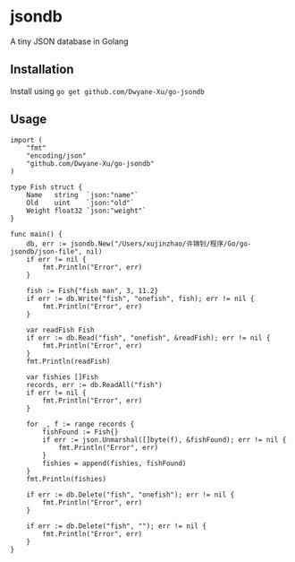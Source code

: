 # jsondb
A tiny JSON database in Golang

## Installation
Install using `go get github.com/Dwyane-Xu/go-jsondb`

## Usage
    import (
        "fmt"
        "encoding/json"
        "github.com/Dwyane-Xu/go-jsondb"
    )
    
    type Fish struct {
        Name   string  `json:"name"`
        Old    uint    `json:"old"`
        Weight float32 `json:"weight"`
    }
    
    func main() {
        db, err := jsondb.New("/Users/xujinzhao/许锦钊/程序/Go/go-jsondb/json-file", nil)
        if err != nil {
            fmt.Println("Error", err)
        }
    
        fish := Fish{"fish man", 3, 11.2}
        if err := db.Write("fish", "onefish", fish); err != nil {
            fmt.Println("Error", err)
        }
    
        var readFish Fish
        if err := db.Read("fish", "onefish", &readFish); err != nil {
            fmt.Println("Error", err)
        }
        fmt.Println(readFish)
    
        var fishies []Fish
        records, err := db.ReadAll("fish")
        if err != nil {
            fmt.Println("Error", err)
        }
    
        for _, f := range records {
            fishFound := Fish{}
            if err := json.Unmarshal([]byte(f), &fishFound); err != nil {
                fmt.Println("Error", err)
            }
            fishies = append(fishies, fishFound)
        }
        fmt.Println(fishies)
    
        if err := db.Delete("fish", "onefish"); err != nil {
            fmt.Println("Error", err)
        }
    
        if err := db.Delete("fish", ""); err != nil {
            fmt.Println("Error", err)
        }
    }

